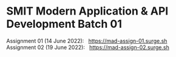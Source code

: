 # SMIT Modern Application & API Development Batch 01
Assignment 01 (14 June 2022): &nbsp; https://mad-assign-01.surge.sh <br/>
Assignment 02 (19 June 2022): &nbsp; https://mad-assign-02.surge.sh <br/>
